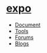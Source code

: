 # [expo](https://expo.io)

- [Document](https://docs.expo.io/)
- [Tools](https://expo.io/tools)
- [Forums](https://forums.expo.io/)
- [Blogs](https://blog.expo.io/)
